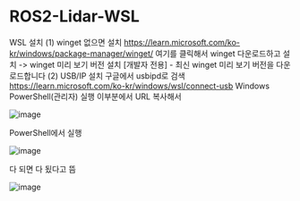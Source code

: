 # ROS2-Lidar-WSL
WSL 설치
(1) winget 없으면 설치
https://learn.microsoft.com/ko-kr/windows/package-manager/winget/
여기를 클릭해서 winget 다운로드하고 설치 -> winget 미리 보기 버전 설치 [개발자 전용] - 최신 winget 미리 보기 버전을 다운로드합니다
(2) USB/IP 설치
구글에서 usbipd로 검색
https://learn.microsoft.com/ko-kr/windows/wsl/connect-usb
Windows PowerShell(관리자) 실행
이부분에서 URL 복사해서

![image](https://github.com/kutmslee/ROS2-Lidar-WSL/assets/38107813/a213569b-990c-49cd-8c24-aa112199b299)

PowerShell에서 실행

![image](https://github.com/kutmslee/ROS2-Lidar-WSL/assets/38107813/fb42fd89-20a0-4b36-a146-7b46cf20bddf)

다 되면 다 됬다고 뜸

![image](https://github.com/kutmslee/ROS2-Lidar-WSL/assets/38107813/06d67213-676a-427e-91e2-cde97ef6aa86)
